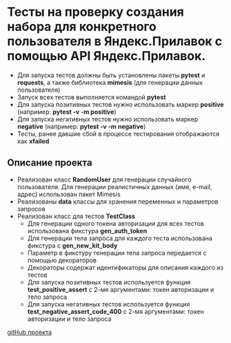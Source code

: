 ﻿# Тесты на проверку создания набора для конкретного пользователя в Яндекс.Прилавок с помощью API Яндекс.Прилавок.
- Для запуска тестов должны быть установлены пакеты **pytest** и **requests**, а также библиотека **mimesis** (для генерации данных пользователя)
- Запуск всех тестов выполняется командой **pytest**
- Для запуска позитивных тестов нужно использовать маркер **positive** (например: **pytest -v -m positive**)
- Для запуска негативных тестов нужно использовать маркер **negative** (например: **pytest -v -m negative**)
- Тесты, ранее давшие сбой в процессе тестирования отображаются как **xfailed**

## Описание проекта
- Реализован класс **RandomUser** для генерации случайного пользователя. Для генерации реалистичных данных (имя, e-mail, адрес) использован пакет Mimesis
- Реализованы **data** классы для хранения переменных и параметров запросов
- Реализован класс для тестов **TestClass**
  - Для генерации одного токена авторизации для всех тестов использована фикстура **gen_auth_token** 
  - Для генерации тела запроса для каждого теста использована фикстура с **gen_new_kit_body**
  - Параметр в фикстуру генерации тела запроса передается с помощью декораторов
  - Декораторы содержат идентификаторы для описания каждого из тестов
  - Для запуска позитивных тестов используется функция **test_positive_assert** с 2-мя аргументами: токен авторизации и тело запроса
  - Для запуска негативных тестов используется функция **test_negative_assert_code_400** с 2-мя аргументами: токен авторизации и тело запроса

[gitHub проекта](https://github.com/AgnisParis/yandex_prilavok_kits_create_api_tests)